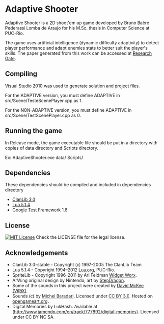 Adaptive Shooter
====================

Adaptive Shooter is a 2D shoot'em up game developed by Bruno Baère Pederassi Lomba de Araujo for his M.Sc. thesis in Computer Science at PUC-Rio.

The game uses artificial intelligence (dynamic difficulty adaptivity) to detect player performance and adapt enemies stats to better suit the player's skills. The paper generated from this work can be accessed at [Research Gate](https://www.researchgate.net/publication/261550744_Evaluating_dynamic_difficulty_adaptivity_in_shoot%27em_up_games).

Compiling
---------------------
Visual Studio 2010 was used to generate solution and project files.

For the ADAPTIVE version, you must define ADAPTIVE in src/Scene/TesteScenePlayer.cpp as 1.

For the NON-ADAPTIVE version, you must define ADAPTIVE in src/Scene/TestScenePlayer.cpp as 0.

Running the game
---------------------
In Release mode, the game executable file should be put in a directory with copies of data directory and Scripts directory.

Ex:
AdaptiveShooter.exe data/ Scripts/

Dependencies
---------------------
These dependencies should be compiled and included in dependencies directory

* [ClanLib 3.0](https://github.com/sphair/ClanLib/tree/3.0-stable)
* [Lua 5.1.4](https://sourceforge.net/projects/luabinaries/files/5.1.4/)
* [Google Test Framework 1.6](https://github.com/google/googletest)

License
---------------------
[![MIT License][license-badge]](LICENSE.md)
Check the LICENSE file for the legal license.

Acknowledgements
---------------------

- ClanLib 3.0-stable - Copyright (c) 1997-2005 The ClanLib Team
- Lua 5.1.4 - Copyright 1994–2012 [Lua.org](http://www.lua.org), PUC-Rio.
- SpriteLib - Copyright 1996-2011 by Ari Feldman [Widget Worx](http://www.widgetworx.com).
- ArWing original design by Nintendo, art by [StepDragon](http://www.pixeljoint.com/p/27164.htm).
- Some of the sounds in this project were created by [David McKee (ViRiX)](http://soundcloud.com/virix).
- Sounds (c) by [Michel Baradari](http://apollo-music.de). Licensed under [CC BY 3.0](http://creativecommons.org/licenses/by/3.0/). Hosted on [opengameart.org](http://opengameart.org).
- Digital Memories by LukHash. Available at (http://www.jamendo.com/en/track/777892/digital-memories). Licensed under CC BY NC SA.

[license-badge]: https://img.shields.io/badge/license-MIT-007EC7.svg
